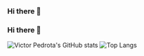 ### Hi there 👋

### Hi there 👋

![Victor Pedrota's GitHub stats](https://github-readme-stats.vercel.app/api?username=vpedrota&count_private=true&show_icons=true&theme=onedark) ![Top Langs](https://github-readme-stats.vercel.app/api/top-langs/?username=vpedrota&theme=onedark&layout=compact)

<!--
**vpedrota/vpedrota** is a ✨ _special_ ✨ repository because its `README.md` (this file) appears on your GitHub profile.

Here are some ideas to get you started:

- 🔭 I’m currently working on ...
- 🌱 I’m currently learning ...
- 👯 I’m looking to collaborate on ...
- 🤔 I’m looking for help with ...
- 💬 Ask me about ...
- 📫 How to reach me: ...
- 😄 Pronouns: ...
- ⚡ Fun fact: ...
-->
